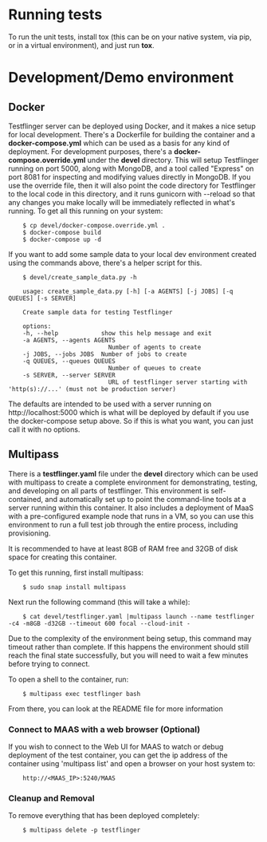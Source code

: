 # Running tests

To run the unit tests, install tox (this can be on your native system, via
pip, or in a virtual environment), and just run **tox**.

# Development/Demo environment

## Docker

Testflinger server can be deployed using Docker, and it makes a nice setup
for local development.  There's a Dockerfile for building the container and
a **docker-compose.yml** which can be used as a basis for any kind of
deployment. For development purposes, there's a **docker-compose.override.yml**
under the **devel** directory. This will setup Testflinger running on port
5000, along with MongoDB, and a tool called "Express" on port 8081 for
inspecting and modifying values directly in MongoDB. If you use the override
file, then it will also point the code directory for Testflinger to the local
code in this directory, and it runs gunicorn with --reload so that any changes
you make locally will be immediately reflected in what's running.  To get all
this running on your system:
```
    $ cp devel/docker-compose.override.yml .
    $ docker-compose build
    $ docker-compose up -d
```

If you want to add some sample data to your local dev environment created
using the commands above, there's a helper script for this.
```
    $ devel/create_sample_data.py -h

    usage: create_sample_data.py [-h] [-a AGENTS] [-j JOBS] [-q QUEUES] [-s SERVER]

    Create sample data for testing Testflinger

    options:
    -h, --help            show this help message and exit
    -a AGENTS, --agents AGENTS
                            Number of agents to create
    -j JOBS, --jobs JOBS  Number of jobs to create
    -q QUEUES, --queues QUEUES
                            Number of queues to create
    -s SERVER, --server SERVER
                            URL of testflinger server starting with 'http(s)://...' (must not be production server)
```

The defaults are intended to be used with a server running on
http://localhost:5000 which is what will be deployed by default if you use
the docker-compose setup above. So if this is what you want, you can just
call it with no options.


## Multipass

There is a **testflinger.yaml** file under the **devel** directory which can
be used with multipass to create a complete environment for demonstrating,
testing, and developing on all parts of testflinger. This environment is
self-contained, and automatically set up to point the command-line tools
at a server running within this container. It also includes a deployment of
MaaS with a pre-configured example node that runs in a VM, so you can use
this environment to run a full test job through the entire process, including
provisioning.

It is recommended to have at least 8GB of RAM free and 32GB of disk space for
creating this container.

To get this running, first install multipass:
```
    $ sudo snap install multipass
```

Next run the following command (this will take a while):
```
    $ cat devel/testflinger.yaml |multipass launch --name testflinger -c4 -m8GB -d32GB --timeout 600 focal --cloud-init -
```

Due to the complexity of the environment being setup, this command may
timeout rather than complete. If this happens the environment should
still reach the final state successfully, but you will need to wait a
few minutes before trying to connect.

To open a shell to the container, run:
```
    $ multipass exec testflinger bash
```

From there, you can look at the README file for more information

### Connect to MAAS with a web browser (Optional)

If you wish to connect to the Web UI for MAAS to watch or debug deployment
of the test container, you can get the ip address of the container using
'multipass list' and open a browser on your host system to:
```
    http://<MAAS_IP>:5240/MAAS    
```

### Cleanup and Removal

To remove everything that has been deployed completely:
```
    $ multipass delete -p testflinger
```
